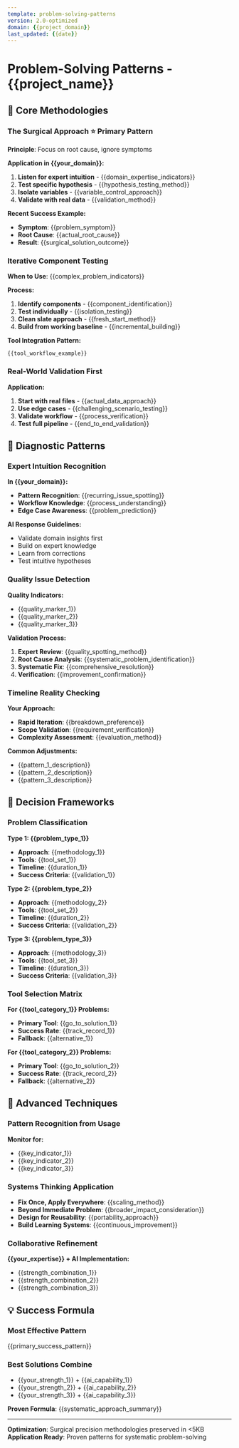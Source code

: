 ```yaml
---
template: problem-solving-patterns
version: 2.0-optimized
domain: {{project_domain}}
last_updated: {{date}}
---
```


# Problem-Solving Patterns - {{project_name}}

<!-- AI CUSTOMIZATION TRIGGER: Set up proven methodologies through interview about problem-solving approaches, systematic methods, and successful patterns. Document surgical approach and iterative techniques. -->

## 🎯 **Core Methodologies**

### **The Surgical Approach** ⭐ **Primary Pattern**
**Principle**: Focus on root cause, ignore symptoms

**Application in {{your_domain}}:**
1. **Listen for expert intuition** - {{domain_expertise_indicators}}
2. **Test specific hypothesis** - {{hypothesis_testing_method}}
3. **Isolate variables** - {{variable_control_approach}}
4. **Validate with real data** - {{validation_method}}

**Recent Success Example:**
- **Symptom**: {{problem_symptom}}
- **Root Cause**: {{actual_root_cause}}
- **Result**: {{surgical_solution_outcome}}

### **Iterative Component Testing**
**When to Use**: {{complex_problem_indicators}}

**Process:**
1. **Identify components** - {{component_identification}}
2. **Test individually** - {{isolation_testing}}
3. **Clean slate approach** - {{fresh_start_method}}
4. **Build from working baseline** - {{incremental_building}}

**Tool Integration Pattern:**
```
{{tool_workflow_example}}
```

### **Real-World Validation First**
**Application:**
1. **Start with real files** - {{actual_data_approach}}
2. **Use edge cases** - {{challenging_scenario_testing}}
3. **Validate workflow** - {{process_verification}}
4. **Test full pipeline** - {{end_to_end_validation}}

## 🔬 **Diagnostic Patterns**

### **Expert Intuition Recognition**
**In {{your_domain}}:**
- **Pattern Recognition**: {{recurring_issue_spotting}}
- **Workflow Knowledge**: {{process_understanding}}
- **Edge Case Awareness**: {{problem_prediction}}

**AI Response Guidelines:**
- Validate domain insights first
- Build on expert knowledge
- Learn from corrections
- Test intuitive hypotheses

### **Quality Issue Detection**
**Quality Indicators:**
- {{quality_marker_1}}
- {{quality_marker_2}}
- {{quality_marker_3}}

**Validation Process:**
1. **Expert Review**: {{quality_spotting_method}}
2. **Root Cause Analysis**: {{systematic_problem_identification}}
3. **Systematic Fix**: {{comprehensive_resolution}}
4. **Verification**: {{improvement_confirmation}}

### **Timeline Reality Checking**
**Your Approach:**
- **Rapid Iteration**: {{breakdown_preference}}
- **Scope Validation**: {{requirement_verification}}
- **Complexity Assessment**: {{evaluation_method}}

**Common Adjustments:**
- {{pattern_1_description}}
- {{pattern_2_description}}
- {{pattern_3_description}}

## 🎯 **Decision Frameworks**

### **Problem Classification**

**Type 1: {{problem_type_1}}**
- **Approach**: {{methodology_1}}
- **Tools**: {{tool_set_1}}
- **Timeline**: {{duration_1}}
- **Success Criteria**: {{validation_1}}

**Type 2: {{problem_type_2}}**
- **Approach**: {{methodology_2}}
- **Tools**: {{tool_set_2}}
- **Timeline**: {{duration_2}}
- **Success Criteria**: {{validation_2}}

**Type 3: {{problem_type_3}}**
- **Approach**: {{methodology_3}}
- **Tools**: {{tool_set_3}}
- **Timeline**: {{duration_3}}
- **Success Criteria**: {{validation_3}}

### **Tool Selection Matrix**

**For {{tool_category_1}} Problems:**
- **Primary Tool**: {{go_to_solution_1}}
- **Success Rate**: {{track_record_1}}
- **Fallback**: {{alternative_1}}

**For {{tool_category_2}} Problems:**
- **Primary Tool**: {{go_to_solution_2}}
- **Success Rate**: {{track_record_2}}
- **Fallback**: {{alternative_2}}

## 🔄 **Advanced Techniques**

### **Pattern Recognition from Usage**
**Monitor for:**
- {{key_indicator_1}}
- {{key_indicator_2}}
- {{key_indicator_3}}

### **Systems Thinking Application**
- **Fix Once, Apply Everywhere**: {{scaling_method}}
- **Beyond Immediate Problem**: {{broader_impact_consideration}}
- **Design for Reusability**: {{portability_approach}}
- **Build Learning Systems**: {{continuous_improvement}}

### **Collaborative Refinement**
**{{your_expertise}} + AI Implementation:**
- {{strength_combination_1}}
- {{strength_combination_2}}
- {{strength_combination_3}}

## 💡 **Success Formula**

### **Most Effective Pattern**
{{primary_success_pattern}}

### **Best Solutions Combine**
- {{your_strength_1}} + {{ai_capability_1}}
- {{your_strength_2}} + {{ai_capability_2}}
- {{your_strength_3}} + {{ai_capability_3}}

**Proven Formula**: {{systematic_approach_summary}}

---
**Optimization**: Surgical precision methodologies preserved in <5KB
**Application Ready**: Proven patterns for systematic problem-solving
